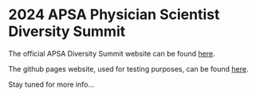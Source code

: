# 2024 APSA Physician Scientist Diversity Summit

The official APSA Diversity Summit website can be found [here](https://www.physicianscientists.org/mpage/apsa-diversity-summit).

The github pages website, used for testing purposes, can be found [here](https://code.physicianscientists.org/diversity-summit-2024/).

Stay tuned for more info...